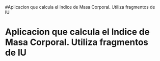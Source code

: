 #Aplicacion que calcula el Indice de Masa Corporal. Utiliza fragmentos de IU
# Aplicacion que calcula el Indice de Masa Corporal. Utiliza fragmentos de IU
